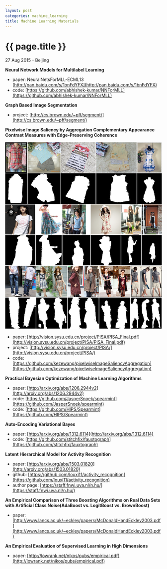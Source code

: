 ```yaml
---
layout: post
categories: machine_learning
title: Machine Learning Materials
---
```


{{ page.title }}
================

<p class="meta">27 Aug 2015 - Beijing</p>

**Neural Network Models for Multilabel Learning**

- paper: NeuralNetsForMLL-ECML13  <br />
[http://pan.baidu.com/s/1bnFdYFX](http://pan.baidu.com/s/1bnFdYFX)
- code: [https://github.com/abhishek-kumar/NNForMLL](https://github.com/abhishek-kumar/NNForMLL)

**Graph Based Image Segmentation**

- project: [http://cs.brown.edu/~pff/segment/](http://cs.brown.edu/~pff/segment/)

**Pixelwise Image Saliency by Aggregation Complementary Appearance Contrast Measures with Edge-Preserving Coherence**

<div class="fig figcenter fighighlight">
  <img src="/assets/ml-materials/ImageAndMask.png">
  <!--<div class="figcaption">artworks</div>-->
</div>

- paper: [http://vision.sysu.edu.cn/project/PISA/PISA_Final.pdf](http://vision.sysu.edu.cn/project/PISA/PISA_Final.pdf)
- project: [http://vision.sysu.edu.cn/project/PISA/](http://vision.sysu.edu.cn/project/PISA/)
- code: [https://github.com/kezewang/pixelwiseImageSaliencyAggregation](https://github.com/kezewang/pixelwiseImageSaliencyAggregation)

**Practical Bayesian Optimization of Machine Learning Algorithms**

- paper: [http://arxiv.org/abs/1206.2944v2](http://arxiv.org/abs/1206.2944v2)
- code: [https://github.com/JasperSnoek/spearmint](https://github.com/JasperSnoek/spearmint)
- code: [https://github.com/HIPS/Spearmint](https://github.com/HIPS/Spearmint)

**Auto-Encoding Variational Bayes**

- paper: [http://arxiv.org/abs/1312.6114](http://arxiv.org/abs/1312.6114)
- code: [https://github.com/stitchfix/fauxtograph](https://github.com/stitchfix/fauxtograph)

**Latent Hierarchical Model for Activity Recognition**

- paper: [http://arxiv.org/abs/1503.01820](http://arxiv.org/abs/1503.01820)
- github: [https://github.com/louxi11/activity_recognition](https://github.com/louxi11/activity_recognition)
- author page: [https://staff.fnwi.uva.nl/n.hu/](https://staff.fnwi.uva.nl/n.hu/)

**An Empirical Comparison of Three Boosting Algorithms on Real Data Sets with Artificial Class Noise(AdaBoost vs. LogitBoost vs. BrownBoost)**

- paper: [http://www.lancs.ac.uk/~eckley/papers/McDonaldHandEckley2003.pdf](http://www.lancs.ac.uk/~eckley/papers/McDonaldHandEckley2003.pdf)

**An Empirical Evaluation of Supervised Learning in High Dimensions**

- paper: [http://lowrank.net/nikos/pubs/empirical.pdf](http://lowrank.net/nikos/pubs/empirical.pdf)
